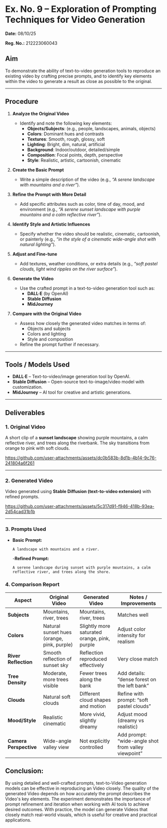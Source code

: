 # Ex. No. 9 – Exploration of Prompting Techniques for Video Generation  

**Date:** 08/10/25


**Reg. No.:** 212223060043

## Aim  
To demonstrate the ability of text-to-video generation tools to reproduce an existing video by crafting precise prompts, and to identify key elements within the video to generate a result as close as possible to the original.  

---

## Procedure  

1. **Analyze the Original Video**  
   - Identify and note the following key elements:  
     - **Objects/Subjects**: (e.g., people, landscapes, animals, objects)  
     - **Colors**: Dominant hues and contrasts  
     - **Textures**: Smooth, rough, glossy, soft  
     - **Lighting**: Bright, dim, natural, artificial  
     - **Background**: Indoor/outdoor, detailed/simple  
     - **Composition**: Focal points, depth, perspective  
     - **Style**: Realistic, artistic, cartoonish, cinematic  

2. **Create the Basic Prompt**  
   - Write a simple description of the video (e.g., *“A serene landscape with mountains and a river”*).  

3. **Refine the Prompt with More Detail**  
   - Add specific attributes such as color, time of day, mood, and environment (e.g., *“A serene sunset landscape with purple mountains and a calm reflective river”*).  

4. **Identify Style and Artistic Influences**  
   - Specify whether the video should be realistic, cinematic, cartoonish, or painterly (e.g., *“in the style of a cinematic wide-angle shot with natural lighting”*).  

5. **Adjust and Fine-tune**  
   - Add textures, weather conditions, or extra details (e.g., *“soft pastel clouds, light wind ripples on the river surface”*).  

6. **Generate the Video**  
   - Use the crafted prompt in a text-to-video generation tool such as:  
     - **DALL·E** (by OpenAI)  
     - **Stable Diffusion**  
     - **MidJourney**  

7. **Compare with the Original Video**  
   - Assess how closely the generated video matches in terms of:  
     - Objects and subjects  
     - Colors and lighting  
     - Style and composition  
   - Refine the prompt further if necessary.  

---

## Tools / Models Used  

- **DALL·E** – Text-to-video/image generation tool by OpenAI.  
- **Stable Diffusion** – Open-source text-to-image/video model with customization.  
- **MidJourney** – AI tool for creative and artistic generations.  

---

## Deliverables  

### 1. Original Video  
A short clip of a **sunset landscape** showing purple mountains, a calm reflective river, and trees along the riverbank. The sky transitions from orange to pink with soft clouds.  



https://github.com/user-attachments/assets/dc0b583b-8d1b-4b14-9c76-241804a6f261


---

### 2. Generated Video  
Video generated using **Stable Diffusion (text-to-video extension)** with refined prompts.  




https://github.com/user-attachments/assets/5c317d91-f946-418b-93ea-2d54cad31b1b


---

### 3. Prompts Used  

- **Basic Prompt:**
  ```text
  A landscape with mountains and a river.
  ```
  -**Refined Prompt:**
  ```TEXT
  A serene landscape during sunset with purple mountains, a calm reflective river, and trees along the shore.
  ```


### 4. Comparison Report  

| Aspect                  | Original Video | Generated Video | Notes / Improvements |
|--------------------------|----------------|-----------------|-----------------------|
| **Subjects**             | Mountains, river, trees | Mountains, river, trees | Matches well |
| **Colors**               | Natural sunset hues (orange, pink, purple) | Slightly more saturated orange, pink, purple | Adjust color intensity for realism |
| **River Reflection**     | Smooth reflection of sunset sky | Reflection reproduced effectively | Very close match |
| **Tree Density**         | Moderate, more trees visible | Fewer trees along the bank | Add details: “dense forest on the left bank” |
| **Clouds**               | Natural soft clouds | Different cloud shapes and motion | Refine with prompt: “soft pastel clouds” |
| **Mood/Style**           | Realistic cinematic | More vivid, slightly dreamy | Adjust mood (dreamy vs realistic) |
| **Camera Perspective**   | Wide-angle valley view | Not explicitly controlled | Add prompt: “wide-angle shot from valley viewpoint” |



## Conclusion:


By using detailed and well-crafted prompts, text-to-Video generation models can be effective in reproducing an Video closely. The quality of the generated Video depends on how accurately the prompt describes the Video's key elements. The experiment demonstrates the importance of prompt refinement and iteration when working with AI tools to achieve desired outcomes. With practice, the model can generate Videos that closely match real-world visuals, which is useful for creative and practical applications.

